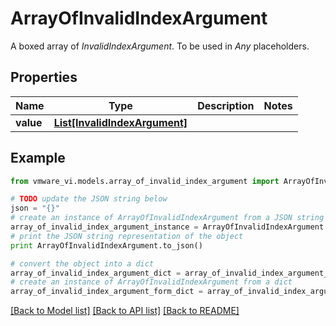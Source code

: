 # ArrayOfInvalidIndexArgument

A boxed array of *InvalidIndexArgument*. To be used in *Any* placeholders. 

## Properties
Name | Type | Description | Notes
------------ | ------------- | ------------- | -------------
**value** | [**List[InvalidIndexArgument]**](InvalidIndexArgument.md) |  | 

## Example

```python
from vmware_vi.models.array_of_invalid_index_argument import ArrayOfInvalidIndexArgument

# TODO update the JSON string below
json = "{}"
# create an instance of ArrayOfInvalidIndexArgument from a JSON string
array_of_invalid_index_argument_instance = ArrayOfInvalidIndexArgument.from_json(json)
# print the JSON string representation of the object
print ArrayOfInvalidIndexArgument.to_json()

# convert the object into a dict
array_of_invalid_index_argument_dict = array_of_invalid_index_argument_instance.to_dict()
# create an instance of ArrayOfInvalidIndexArgument from a dict
array_of_invalid_index_argument_form_dict = array_of_invalid_index_argument.from_dict(array_of_invalid_index_argument_dict)
```
[[Back to Model list]](../README.md#documentation-for-models) [[Back to API list]](../README.md#documentation-for-api-endpoints) [[Back to README]](../README.md)


